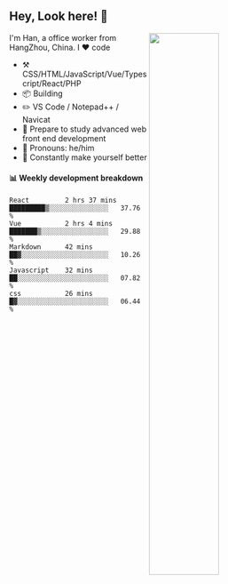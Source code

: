 ## Hey, Look here! :wave: 

<img align="right" width="50%" src="https://github-readme-stats.vercel.app/api?username=uxiaohan&show_icons=true&hide_title=true" />

I'm Han, a office worker from HangZhou, China. I ❤️ code

-   :hammer_and_pick: CSS/HTML/JavaScript/Vue/Typescript/React/PHP
-   :package: Building 
-   :pencil2: VS Code / Notepad++ / Navicat
-   :seedling: Prepare to study advanced web front end development
-   :man: Pronouns: he/him
-   :thinking: Constantly make yourself better


#### :bar_chart:  Weekly development breakdown

<!--START_SECTION:waka-->
```text
React         2 hrs 37 mins   █████████▒░░░░░░░░░░░░░░░   37.76 % 
Vue           2 hrs 4 mins    ███████▒░░░░░░░░░░░░░░░░░   29.88 % 
Markdown      42 mins         ██▓░░░░░░░░░░░░░░░░░░░░░░   10.26 % 
Javascript    32 mins         ██░░░░░░░░░░░░░░░░░░░░░░░   07.82 % 
css           26 mins         █▓░░░░░░░░░░░░░░░░░░░░░░░   06.44 % 
```
<!--END_SECTION:waka-->
